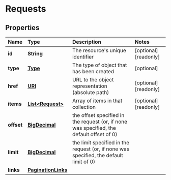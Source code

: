 # Requests

## Properties

| Name | Type | Description | Notes |
| :--- | :--- | :--- | :--- |
| **id** | **String** | The resource's unique identifier | \[optional\] \[readonly\] |
| **type** | [**Type**](type.md) | The type of object that has been created | \[optional\] |
| **href** | [**URI**](https://github.com/ionos-cloud/sdk-java/tree/a12429a4804e6e50d2155ea044d46f0bc32a860f/docs/URI.md) | URL to the object representation \(absolute path\) | \[optional\] \[readonly\] |
| **items** | [**List&lt;Request&gt;**](request.md) | Array of items in that collection | \[optional\] \[readonly\] |
| **offset** | [**BigDecimal**](https://github.com/ionos-cloud/sdk-java/tree/a12429a4804e6e50d2155ea044d46f0bc32a860f/docs/BigDecimal.md) | the offset specified in the request \(or, if none was specified, the default offset of 0\) |  |
| **limit** | [**BigDecimal**](https://github.com/ionos-cloud/sdk-java/tree/a12429a4804e6e50d2155ea044d46f0bc32a860f/docs/BigDecimal.md) | the limit specified in the request \(or, if none was specified, the default limit of 0\) |  |
| **links** | [**PaginationLinks**](paginationlinks.md) |  |  |

